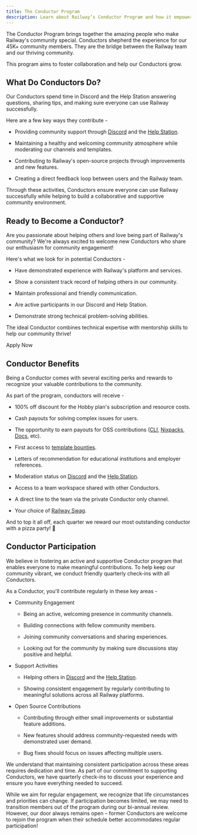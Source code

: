 ```yaml
---
title: The Conductor Program
description: Learn about Railway’s Conductor Program and how it empowers the developer community.
---
```


The Conductor Program brings together the amazing people who make Railway's community special. Conductors shepherd the experience for our 45K+ community members. They are the bridge between the Railway team and our thriving community.

This program aims to foster collaboration and help our Conductors grow.

## What Do Conductors Do?

Our Conductors spend time in Discord and the Help Station answering questions, sharing tips, and making sure everyone can use Railway successfully.

Here are a few key ways they contribute -

- Providing community support through [Discord](https://discord.gg/railway) and the [Help Station](https://help.railway.com/).

- Maintaining a healthy and welcoming community atmosphere while moderating our channels and templates.

- Contributing to Railway's open-source projects through improvements and new features.

- Creating a direct feedback loop between users and the Railway team.

Through these activities, Conductors ensure everyone can use Railway successfully while helping to build a collaborative and supportive community environment.

## Ready to Become a Conductor?

Are you passionate about helping others and love being part of Railway's community? We're always excited to welcome new Conductors who share our enthusiasm for community engagement!

Here's what we look for in potential Conductors -

- Have demonstrated experience with Railway's platform and services.

- Show a consistent track record of helping others in our community.

- Maintain professional and friendly communication.

- Are active participants in our Discord and Help Station.

- Demonstrate strong technical problem-solving abilities.

The ideal Conductor combines technical expertise with mentorship skills to help our community thrive!

<TallyButton data-tally-open="nP2qqd" data-tally-width="700" data-tally-emoji-text="👋" data-tally-emoji-animation="wave" data-tally-auto-close="2000">Apply Now</TallyButton>

## Conductor Benefits

Being a Conductor comes with several exciting perks and rewards to recognize your valuable contributions to the community.

As part of the program, conductors will receive -

- 100% off discount for the Hobby plan's subscription and resource costs.

- Cash payouts for solving complex issues for users.

- The opportunity to earn payouts for OSS contributions ([CLI](https://github.com/railwayapp/cli), [Nixpacks](https://github.com/railwayapp/nixpacks), [Docs](https://github.com/railwayapp/docs), etc).

- First access to [template bounties](https://github.com/railwayapp/templates/wiki/Template-Bounties).

- Letters of recommendation for educational institutions and employer references.

- Moderation status on [Discord](https://discord.gg/railway) and the [Help Station](https://help.railway.com/).

- Access to a team workspace shared with other Conductors.

- A direct line to the team via the private Conductor only channel.

- Your choice of [Railway Swag](https://shop.railway.com/).

And to top it all off, each quarter we reward our most outstanding conductor with a pizza party! 🎉

## Conductor Participation

We believe in fostering an active and supportive Conductor program that enables everyone to make meaningful contributions. To help keep our community vibrant, we conduct friendly quarterly check-ins with all Conductors.

As a Conductor, you'll contribute regularly in these key areas -

- Community Engagement

    - Being an active, welcoming presence in community channels.

    - Building connections with fellow community members.

    - Joining community conversations and sharing experiences.

    - Looking out for the community by making sure discussions stay positive and helpful.

- Support Activities

    - Helping others in [Discord](https://discord.gg/railway) and the [Help Station](https://help.railway.com/).

    - Showing consistent engagement by regularly contributing to meaningful solutions across all Railway platforms.

- Open Source Contributions

    - Contributing through either small improvements or substantial feature additions.

    - New features should address community-requested needs with demonstrated user demand.

    - Bug fixes should focus on issues affecting multiple users.

We understand that maintaining consistent participation across these areas requires dedication and time. As part of our commitment to supporting Conductors, we have quarterly check-ins to discuss your experience and ensure you have everything needed to succeed.

While we aim for regular engagement, we recognize that life circumstances and priorities can change. If participation becomes limited, we may need to transition members out of the program during our bi-annual review. However, our door always remains open – former Conductors are welcome to rejoin the program when their schedule better accommodates regular participation!